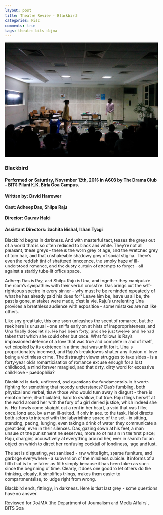 ```yaml
---
layout: post
title: Theatre Review - Blackbird
categories: Misc
comments: true
tags: theatre bits dojma
---
```


![Blackbird Set](/images/2016/2016-08-24-Blackbird-Review_1.jpg "The set of Blackbird")

### Blackbird

#### Performed on Saturday, November 12th, 2016 in A603 by The Drama Club - BITS Pilani K.K. Birla Goa Campus.

#### Written by: David Harrower

#### Cast: Adheep Das, Shilpa Raju

#### Director: Gaurav Haloi

#### Assistant Directors: Sachita Nishal, Ishan Tyagi

Blackbird begins in darkness. And with masterful tact, teases the greys out of a world that is so often reduced to black and white. They’re not all pleasant, these greys - there is the worn grey of age, and the wretched grey of torn hair, and that unshakeable shadowy grey of social stigma. There’s even the reddish tint of shattered innocence, the smoky haze of ill-understood romance, and the dusty curtain of attempts to forget - all against a starkly tube-lit office space.

Adheep Das is Ray, and Shilpa Raju is Una, and together they manipulate the room’s sympathies with their verbal crossfire. Das brings out the self-righteous spectre in every sinner - why must he be reminded repeatedly of what he has already paid his dues for? Leave him be, leave us all be, the past is gone, mistakes were made, c’est la vie. Raju’s unrelenting Una provides a breathless audience with exposition - some mistakes are not like others.

Like any great tale, this one soon unleashes the scent of romance, but the reek here is unusual - one sniffs early on at hints of inappropriateness, and Una finally does let rip. He had been forty, and she just twelve, and he had taken that which she could offer but once. What follows is Ray’s impassioned defence of a love that was true and complete in and of itself, yet crippled by its existence in a time that was unfit for it. Una is proportionately incensed, and Raju’s breakdowns shatter any illusion of love being a victimless crime. The distraught viewer struggles to take sides - is a forty-year old’s romanticisation of romance excuse enough for a lost childhood, a mind forever mangled, and that dirty, dirty word for excessive child-love - paedophilia?

Blackbird is dark, unfiltered, and questions the fundamentals. Is it worth fighting for something that nobody understands? Das’s fumbling, both physical and verbal, thaw those who would turn away in disgust - there is emotion here, ill-articulated, hard to swallow, but true. Raju flings herself at the world around her with the fury of a girl denied justice, which indeed she is. Her howls come straight out a rent in her heart, a void that was filled once, long ago, by a man ill-suited, if only in age, to the task. Haloi directs both actors to interact with the labyrinthine space of the set - in sitting, standing, pacing, lunging, even taking a drink of water, they communicate a great deal, even in their silences. Das, gazing down at his feet, a man unsure of the punishment he deserves, more so of his sin in the first place; Raju, charging accusatively at everything around her, ever in search for an object on which to direct her confusing cocktail of loneliness, rage and lust.

The set is disgusting, yet sanitised - raw white light, sparse furniture, and garbage everywhere - a subversion of the mindless cubicle. It informs of a filth that is to be taken as filth simply because it has been taken as such since the beginning of time. Clearly, it does one good to let others do the thinking, clearly, it simplifies things, makes them easier to compartmentalise, to judge right from wrong.

Blackbird ends, fittingly, in darkness. Here is that last grey - some questions have no answer.

Reviewed for DoJMA (the Department of Journalism and Media Affairs), BITS Goa

